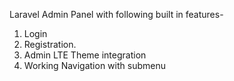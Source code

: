 Laravel Admin Panel with following built in features-
1. Login
2. Registration.
3. Admin LTE Theme integration
3. Working Navigation with submenu
